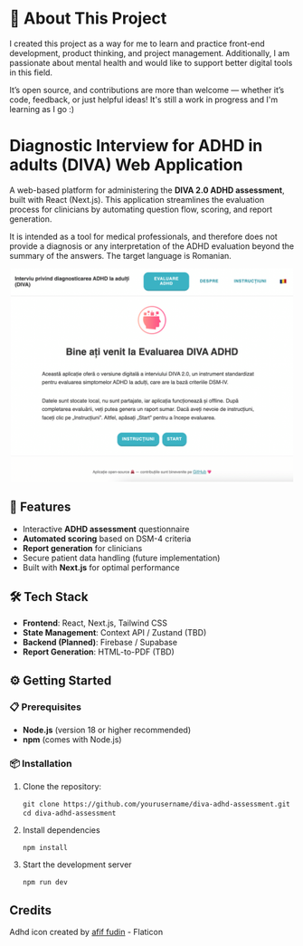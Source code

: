 # 💖 About This Project

I created this project as a way for me to learn and practice front-end development, product thinking, and project management. Additionally, I am passionate about mental health and would like to support better digital tools in this field.

It’s open source, and contributions are more than welcome — whether it’s code, feedback, or just helpful ideas! It's still a work in progress and I'm learning as I go :)

# Diagnostic Interview for ADHD in adults (DIVA) Web Application

A web-based platform for administering the **DIVA 2.0 ADHD assessment**, built with React (Next.js). This application streamlines the evaluation process for clinicians by automating question flow, scoring, and report generation.

It is intended as a tool for medical professionals, and therefore does not provide a diagnosis or any interpretation of the ADHD evaluation beyond the summary of the answers. The target language is Romanian.

<p align="center">
  <img src="./public/diva-landing-page.png" alt="Landing page screenshot" width="500" />
</p>

## 🚀 Features

- Interactive **ADHD assessment** questionnaire
- **Automated scoring** based on DSM-4 criteria
- **Report generation** for clinicians
- Secure patient data handling (future implementation)
- Built with **Next.js** for optimal performance

## 🛠️ Tech Stack

- **Frontend**: React, Next.js, Tailwind CSS
- **State Management**: Context API / Zustand (TBD)
- **Backend (Planned)**: Firebase / Supabase
- **Report Generation**: HTML-to-PDF (TBD)

## ⚙️ Getting Started

### 📋 Prerequisites

- **Node.js** (version 18 or higher recommended)
- **npm** (comes with Node.js)

### 📦 Installation

1. Clone the repository:
   ```
   git clone https://github.com/yourusername/diva-adhd-assessment.git
   cd diva-adhd-assessment
   ```
2. Install dependencies

   ```
   npm install
   ```

3. Start the development server
   ```
   npm run dev
   ```

## Credits

Adhd icon created by [afif fudin](https://www.flaticon.com/authors/afif-fudin) - Flaticon
